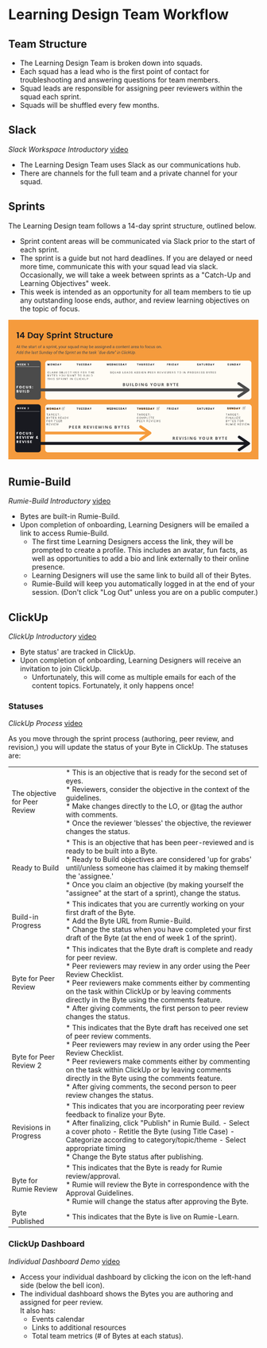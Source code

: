 # Learning Design Team Workflow

## Team Structure

* The Learning Design Team is broken down into squads.
* Each squad has a lead who is the first point of contact for troubleshooting and answering questions for team members.
* Squad leads are responsible for assigning peer reviewers within the squad each sprint.
* Squads will be shuffled every few months.

## Slack

_Slack Workspace Introductory_ [<u>video</u>](https://youtu.be/zAQv86_u4Ww)

* The Learning Design Team uses Slack as our communications hub. 
* There are channels for the full team and a private channel for your squad.

## Sprints

The Learning Design team follows a 14-day sprint structure, outlined below.

* Sprint content areas will be communicated via Slack prior to the start of each sprint.
* The sprint is a guide but not hard deadlines. If you are delayed or need more time, communicate this with your squad lead via slack.
Occasionally, we will take a week between sprints as a "Catch-Up and Learning Objectives" week.
* This week is intended as an opportunity for all team members to tie up any outstanding loose ends, author, and review learning objectives on the topic of focus. <br> 


![Sprint Image](./sprintStructure.png)


## Rumie-Build

_Rumie-Build Introductory_ [<u>video</u>](https://youtu.be/SNbTKMaBSkQ)

* Bytes are built-in Rumie-Build.
* Upon completion of onboarding, Learning Designers will be emailed a link to access Rumie-Build.
  - The first time Learning Designers access the link, they will be prompted to create a profile. This includes an avatar, fun facts, as well as opportunities to add a bio and link externally to their online presence.
  - Learning Designers will use the same link to build all of their Bytes.
  - Rumie-Build will keep you automatically logged in at the end of your session. (Don't click "Log Out" unless you are on a public computer.)

## ClickUp

_ClickUp Introductory_ [<u>video</u>](https://youtu.be/dEhx9DsGRu8)

* Byte status' are tracked in ClickUp.
* Upon completion of onboarding, Learning Designers will receive an invitation to join ClickUp. 
  - Unfortunately, this will come as multiple emails for each of the content topics. Fortunately, it only happens once!

### Statuses

_ClickUp Process_ [<u>video</u>](https://youtu.be/ogNqbqZ7FDE)

As you move through the sprint process (authoring, peer review, and revision,) you will update the status of your Byte in ClickUp. The statuses are:

|  |  |
| --- | --- |
| The objective for Peer Review | * This is an objective that is ready for the second set of eyes. <br> * Reviewers, consider the objective in the context of the guidelines. <br> * Make changes directly to the LO, or @tag the author with comments. <br> * Once the reviewer 'blesses' the objective, the reviewer changes the status. <br> |
| Ready to Build | * This is an objective that has been peer-reviewed and is ready to be built into a Byte. <br> * Ready to Build objectives are considered 'up for grabs' until/unless someone has claimed it by making themself the 'assignee.' <br> * Once you claim an objective (by making yourself the "assignee" at the start of a sprint), change the status. <br> |
| Build-in Progress | * This indicates that you are currently working on your first draft of the Byte. <br> * Add the Byte URL from Rumie-Build. <br> * Change the status when you have completed your first draft of the Byte (at the end of week 1 of the sprint). <br>|
| Byte for Peer Review | * This indicates that the Byte draft is complete and ready for peer review. <br> * Peer reviewers may review in any order using the Peer Review Checklist. <br> * Peer reviewers make comments either by commenting on the task within ClickUp or by leaving comments directly in the Byte using the comments feature. <br> * After giving comments, the first person to peer review changes the status. |
| Byte for Peer Review 2 | * This indicates that the Byte draft has received one set of peer review comments. <br> * Peer reviewers may review in any order using the Peer Review Checklist. <br> * Peer reviewers make comments either by commenting on the task within ClickUp or by leaving comments directly in the Byte using the comments feature. <br> * After giving comments, the second person to peer review changes the status. <br> |
| Revisions in Progress | * This indicates that you are incorporating peer review feedback to finalize your Byte. <br> * After finalizing, click "Publish" in Rumie Build. - Select a cover photo - Retitle the Byte (using Title Case) - Categorize according to category/topic/theme - Select appropriate timing <br> * Change the Byte status after publishing. <br> |
| Byte for Rumie Review | * This indicates that the Byte is ready for Rumie review/approval. <br> * Rumie will review the Byte in correspondence with the Approval Guidelines. <br> * Rumie will change the status after approving the Byte. <br> |
| Byte Published | * This indicates that the Byte is live on Rumie-Learn. <br> |

### ClickUp Dashboard

_Individual Dashboard Demo_ [<u>video</u>](https://youtu.be/qSk8ail4b9M)

* Access your individual dashboard by clicking the icon on the left-hand side (below the bell icon).
* The individual dashboard shows the Bytes you are authoring and assigned for peer review.<br>
It also has:
    + Events calendar
    + Links to additional resources
    + Total team metrics (# of Bytes at each status).
